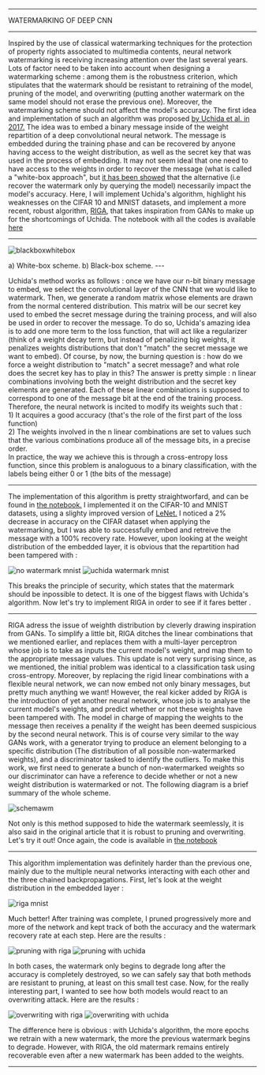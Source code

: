 
---

<p class="titletext">WATERMARKING OF DEEP CNN</p>

---

<p class="articletext">Inspired by the use of classical watermarking techniques for the protection of property rights associated to multimedia contents, neural network watermarking is receiving increasing attention over the last several years. Lots of factor need to be taken into account when designing a watermarking scheme : among them is the robustness criterion, which stipulates that the watermark should be resistant to retraining of the model, pruning of the model, and overwriting (putting another watermark on the same model should not erase the previous one). Moreover, the watermarking scheme should not affect the model's accuracy. The first idea and implementation of such an algorithm was proposed <a href="https://arxiv.org/abs/1701.04082" class="linkedinlink">by Uchida et al. in 2017.</a> The idea was to embed a binary message inside of the weight repartition of a deep convolutional neural network. The message is embedded during the training phase and can be recovered by anyone having access to the weight distribution, as well as the secret key that was used in the process of embedding. It may not seem ideal that one need to have access to the weights in order to recover the message (what is called a "white-box approach", but <a href="https://arxiv.org/abs/1906.07745" class="linkedinlink">it has been showed</a> that the alternative (i.e recover the watermark only by querying the model) necessarily impact the model's accuracy. Here, I will implement Uchida's algorithm, highlight his weaknesses on the CIFAR 10 and MNIST datasets, and implement a more recent, robust algorithm, <a href="https://arxiv.org/abs/1910.14268" class="linkedinlink">RIGA</a>, that takes inspiration from GANs to make up for the shortcomings of Uchida. The notebook with all the codes is available <a href="https://colab.research.google.com/drive/1DUnfiuhqV2FR3V9jndP47zLTmsFhyNh2" class="linkedinlink">here</a> </p> 

---

<img src="images/blackboxwhitebow.png?raw=true" alt="blackboxwhitebox"/>
<p class="articletext">a) White-box scheme. b) Black-box scheme.
---

<p class="articletext">Uchida's method works as follows : once we have our n-bit binary message to embed, we select the convolutional layer of the CNN that we would like to watermark. Then, we generate a random matrix whose elements are drawn from the normal centered distribution. This matrix will be our secret key used to embed the secret message during the training process, and will also be used in order to recover the message. To do so, Uchida's amazing idea is to add one more term to the loss function, that will act like a regularizer (think of a weight decay term, but instead of penalizing big weights, it penalizes weights distributions that don't "match" the secret message we want to embed). Of course, by now, the burning question is : how do we force a weight distribution to "match" a secret message? and what role does the secret key has to play in this? The answer is pretty simple : n linear combinations involving both the weight distribution and the secret key elements are generated. Each of these linear combinations is supposed to correspond to one of the message bit at the end of the training process. Therefore, the neural network is incited to modify its weights such that : <br>
1) It acquires a good accuracy (that's the role of the first part of the loss function) <br>
2) The weights involved in the n linear combinations are set to values such that the various combinations produce all of the message bits, in a precise order.<br>
In practice, the way we achieve this is through a cross-entropy loss function, since this problem is analoguous to a binary classification, with the labels being either 0 or 1 (the bits of the message) </p>

---

<p class="articletext">The implementation of this algorithm is pretty straightworfard, and can be found in <a href="https://colab.research.google.com/drive/1DUnfiuhqV2FR3V9jndP47zLTmsFhyNh2" class="linkedinlink">the notebook.</a> I implemented it on the CIFAR-10 and MNIST datasets, using a slighty improved version of <a href="https://en.wikipedia.org/wiki/LeNet" class="linkedinlink">LeNet.</a> I noticed a 2% decrease in accuracy on the CIFAR dataset when applying the watermarking, but I was able to successfully embed and retreive the message with a 100% recovery rate. However, upon looking at the weight distribution of the embedded layer, it is obvious that the repartition had been tampered with :</p>

<img src="images/no_wm_mnist.png?raw=true" alt="no watermark mnist"/>
<img src="images/uchida_mnist.png?raw=true" alt="uchida watermark mnist"/>

<p class="articletext">This breaks the principle of security, which states that the matermark should be inpossible to detect. It is one of the biggest flaws with Uchida's algorithm. Now let's try to implement RIGA in order to see if it fares better .</p>

---

<p class="articletext">RIGA adress the issue of weighth distribution by cleverly drawing inspiration from GANs. To simplify a little bit, RIGA ditches the linear combinations that we mentioned earlier, and replaces them with a multi-layer perceptron whose job is to take as inputs the current model's weight, and map them to the appropriate message values. This update is not very surprising since, as we mentioned, the initial problem was identical to a classification task using cross-entropy. Moreover, by replacing the rigid linear combinations with a flexible neural network, we can now embed not only binary messages, but pretty much anything we want! However, the real kicker added by RIGA is the introduction of yet another neural network, whose job is to analyse the current model's weights, and predict whether or not these weights have been tampered with. The model in charge of mapping the weights to the message then receives a penality if the weight has been deemed suspicious by the second neural network. This is of course very similar to the way GANs work, with a generator trying to produce an element belonging to a specific distribution (The distribution of all possible non-watermarked weights), and a discriminator tasked to identify the outliers. To make this work, we first need to generate a bunch of non-watermarked weights so our discriminator can have a reference to decide whether or not a new weight distribution is watermarked or not. The following diagram is a brief summary of the whole scheme.</p>


<img src="images/schemawm.png?raw=true" alt="schemawm"/>

<p class="articletext">Not only is this method supposed to hide the watermark seemlessly, it is also said in the original article that it is robust to pruning and overwriting. Let's try it out! Once again, the code is available in <a href="https://colab.research.google.com/drive/1DUnfiuhqV2FR3V9jndP47zLTmsFhyNh2" class="linkedinlink">the notebook</a></p>

---

<p class="articletext">This algorithm implementation was definitely harder than the previous one, mainly due to the multiple neural networks interacting with each other and the three chained backpropagations. First, let's look at the weight distribution in the embedded layer :</p>

<img src="images/riga_mnist.png?raw=true" alt="riga mnist"/>

<p class="articletext">Much better! After training was complete, I pruned progressively more and more of the network and kept track of both the accuracy and the watermark recovery rate at each step. Here are the results :</p>

<img src="images/cifar_riga_pruning.png?raw=true" alt="pruning with riga"/>
<img src="images/cifar_uchida_pruning.png?raw=true" alt="pruning with uchida"/>

<p class="articletext">In both cases, the watermark only begins to degrade long after the accuracy is completely destroyed, so we can safely say that both methods are resistant to pruning, at least on this small test case. Now, for the really interesting part, I wanted to see how both models would react to an overwriting attack. Here are the results :</p>

<img src="images/overwriting_mnist_riga.png?raw=true" alt="overwriting with riga"/>
<img src="images/overwriting_mnist_uchida.png?raw=true" alt="overwriting with uchida"/>

<p class="articletext">The difference here is obvious : with Uchida's algorithm, the more epochs we retrain with a new watermark, the more the previous watermark begins to degrade. However, with RIGA, the old matermark remains entirely recoverable even after a new watermark has been added to the weights. </p>

---

